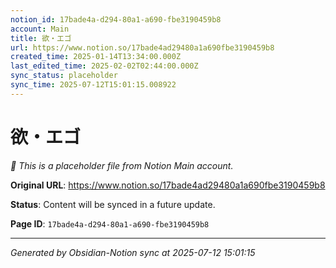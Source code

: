 ```yaml
---
notion_id: 17bade4a-d294-80a1-a690-fbe3190459b8
account: Main
title: 欲・エゴ
url: https://www.notion.so/17bade4ad29480a1a690fbe3190459b8
created_time: 2025-01-14T13:34:00.000Z
last_edited_time: 2025-02-02T02:44:00.000Z
sync_status: placeholder
sync_time: 2025-07-12T15:01:15.008922
---
```


# 欲・エゴ

*🔄 This is a placeholder file from Notion Main account.*

**Original URL**: https://www.notion.so/17bade4ad29480a1a690fbe3190459b8

**Status**: Content will be synced in a future update.

**Page ID**: `17bade4a-d294-80a1-a690-fbe3190459b8`

---

*Generated by Obsidian-Notion sync at 2025-07-12 15:01:15*
